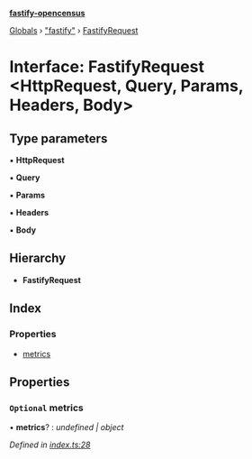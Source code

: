 **[fastify-opencensus](../README.md)**

[Globals](../README.md) › [&quot;fastify&quot;](../modules/_fastify_.md) › [FastifyRequest](_fastify_.fastifyrequest.md)

# Interface: FastifyRequest <**HttpRequest, Query, Params, Headers, Body**>

## Type parameters

▪ **HttpRequest**

▪ **Query**

▪ **Params**

▪ **Headers**

▪ **Body**

## Hierarchy

* **FastifyRequest**

## Index

### Properties

* [metrics](_fastify_.fastifyrequest.md#optional-metrics)

## Properties

### `Optional` metrics

• **metrics**? : *undefined | object*

*Defined in [index.ts:28](https://github.com/SkeLLLa/fastify-metrics/blob/38505d8/src/index.ts#L28)*